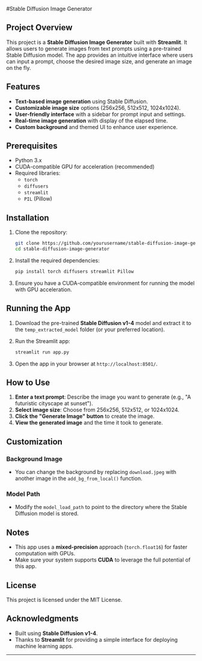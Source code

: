#Stable Diffusion Image Generator

## Project Overview
This project is a **Stable Diffusion Image Generator** built with **Streamlit**. It allows users to generate images from text prompts using a pre-trained Stable Diffusion model. The app provides an intuitive interface where users can input a prompt, choose the desired image size, and generate an image on the fly.

## Features
- **Text-based image generation** using Stable Diffusion.
- **Customizable image size** options (256x256, 512x512, 1024x1024).
- **User-friendly interface** with a sidebar for prompt input and settings.
- **Real-time image generation** with display of the elapsed time.
- **Custom background** and themed UI to enhance user experience.

## Prerequisites
- Python 3.x
- CUDA-compatible GPU for acceleration (recommended)
- Required libraries:
  - `torch`
  - `diffusers`
  - `streamlit`
  - `PIL` (Pillow)

## Installation

1. Clone the repository:
   ```bash
   git clone https://github.com/yourusername/stable-diffusion-image-generator.git
   cd stable-diffusion-image-generator
   ```

2. Install the required dependencies:
   ```bash
   pip install torch diffusers streamlit Pillow
   ```

3. Ensure you have a CUDA-compatible environment for running the model with GPU acceleration.

## Running the App
1. Download the pre-trained **Stable Diffusion v1-4** model and extract it to the `temp_extracted_model` folder (or your preferred location).

2. Run the Streamlit app:
   ```bash
   streamlit run app.py
   ```

3. Open the app in your browser at `http://localhost:8501/`.

## How to Use
1. **Enter a text prompt**: Describe the image you want to generate (e.g., "A futuristic cityscape at sunset").
2. **Select image size**: Choose from 256x256, 512x512, or 1024x1024.
3. **Click the "Generate Image" button** to create the image.
4. **View the generated image** and the time it took to generate.

## Customization
### Background Image
- You can change the background by replacing `download.jpeg` with another image in the `add_bg_from_local()` function.

### Model Path
- Modify the `model_load_path` to point to the directory where the Stable Diffusion model is stored.

## Notes
- This app uses a **mixed-precision** approach (`torch.float16`) for faster computation with GPUs.
- Make sure your system supports **CUDA** to leverage the full potential of this app.

## License
This project is licensed under the MIT License.

## Acknowledgments
- Built using **Stable Diffusion v1-4**.
- Thanks to **Streamlit** for providing a simple interface for deploying machine learning apps.

---

